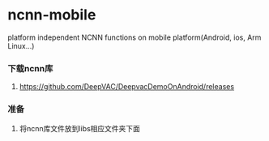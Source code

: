 # ncnn-mobile
platform independent NCNN functions on mobile platform(Android, ios, Arm Linux...)

### 下载ncnn库

1. https://github.com/DeepVAC/DeepvacDemoOnAndroid/releases

### 准备

1. 将ncnn库文件放到libs相应文件夹下面

